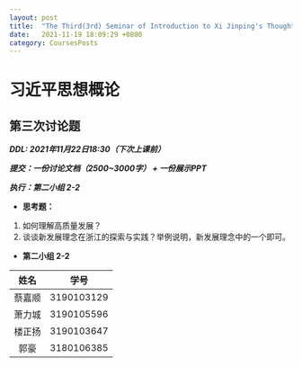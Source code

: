 ```yaml
---
layout: post
title:  "The Third(3rd) Seminar of Introduction to Xi Jinping's Thought"
date:   2021-11-19 18:09:29 +0800
category: CoursesPosts
---
```




# 习近平思想概论

## 第三次讨论题

***DDL: 2021年11月22日18:30（下次上课前）***

***提交：一份讨论文档（2500~3000字） + 一份展示PPT***

***执行：第二小组 2-2***

- **思考题：**

1. 如何理解高质量发展？
2. 谈谈新发展理念在浙江的探索与实践？举例说明，新发展理念中的一个即可。

- **第二小组 2-2**

|姓名|学号|
|:-----:|:-----:|
|蔡嘉顺|3190103129|
|萧力城|3190105596|
|楼正扬|3190103647|
|郭豪|3180106385|

